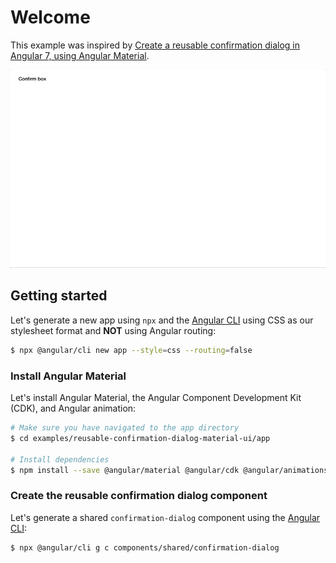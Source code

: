 # Welcome

This example was inspired by [Create a reusable confirmation dialog in Angular 7, using Angular Material](https://firstclassjs.com/create-a-reusable-confirmation-dialog-in-angular-7-using-angular-material/).

![app/screencasts/preview.gif](app/screencasts/preview.gif)

## Getting started

Let's generate a new app using `npx` and the [Angular CLI](https://cli.angular.io) using CSS as our stylesheet format and **NOT** using Angular routing:

```sh
$ npx @angular/cli new app --style=css --routing=false
```

### Install Angular Material

Let's install Angular Material, the Angular Component Development Kit (CDK), and Angular animation:

```sh
# Make sure you have navigated to the app directory
$ cd examples/reusable-confirmation-dialog-material-ui/app

# Install dependencies
$ npm install --save @angular/material @angular/cdk @angular/animations
```

### Create the reusable confirmation dialog component

Let's generate a shared `confirmation-dialog` component using the [Angular CLI](https://cli.angular.io):

```sh
$ npx @angular/cli g c components/shared/confirmation-dialog
```
